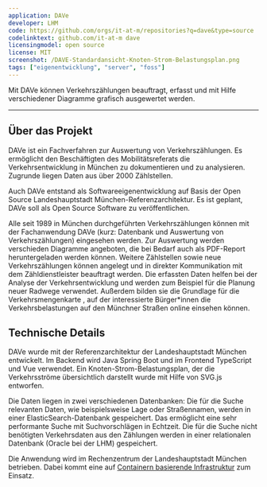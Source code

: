 ```yaml
---
application: DAVe
developer: LHM
code: https://github.com/orgs/it-at-m/repositories?q=dave&type=source
codelinktext: github.com/it-at-m dave
licensingmodel: open source
license: MIT
screenshot: /DAVE-Standardansicht-Knoten-Strom-Belastungsplan.png
tags: ["eigenentwicklung", "server", "foss"]
---
```

Mit DAVe können Verkehrszählungen beauftragt, erfasst und mit Hilfe verschiedener Diagramme grafisch ausgewertet werden.

---

## Über das Projekt

DAVe  ist ein Fachverfahren zur Auswertung von Verkehrszählungen. Es ermöglicht den Beschäftigten des Mobilitätsreferats die Verkehrsentwicklung in München zu dokumentieren und zu analysieren. Zugrunde liegen Daten aus über 2000 Zählstellen.
 
Auch DAVe entstand als Softwareeigenentwicklung auf Basis der Open Source Landeshauptstadt München-Referenzarchitektur. Es ist geplant, DAVe soll als Open Source Software zu veröffentlichen.

Alle seit 1989 in München durchgeführten Verkehrszählungen können mit der Fachanwendung DAVe (kurz: Datenbank und Auswertung von Verkehrszählungen) eingesehen werden. Zur Auswertung werden verschieden Diagramme angeboten, die bei Bedarf auch als PDF-Report heruntergeladen werden können. Weitere Zählstellen sowie neue Verkehrszählungen können angelegt und in direkter Kommunikation mit dem Zähldienstleister beauftragt werden.
Die erfassten Daten helfen bei der Analyse der Verkehrsentwicklung und werden zum Beispiel für die Planung neuer Radwege verwendet. Außerdem bilden sie die Grundlage für die Verkehrsmengenkarte
, auf der interessierte Bürger*innen die Verkehrsbelastungen auf den Münchner Straßen online einsehen können.

## Technische Details

DAVe wurde mit der Referenzarchitektur der Landeshauptstadt München entwickelt. Im Backend wird Java Spring Boot und im Frontend TypeScript und Vue verwendet. Ein Knoten-Strom-Belastungsplan, der die Verkehrsströme übersichtlich darstellt wurde mit Hilfe von SVG.js entworfen.

Die Daten liegen in zwei verschiedenen Datenbanken: Die für die Suche relevanten Daten, wie beispielsweise Lage oder Straßennamen, werden in einer ElasticSearch-Datenbank gespeichert. Das ermöglicht eine sehr performante Suche mit Suchvorschlägen in Echtzeit. Die für die Suche nicht benötigten Verkehrsdaten aus den Zählungen werden in einer relationalen Datenbank (Oracle bei der LHM) gespeichert.

Die Anwendung wird im Rechenzentrum der Landeshauptstadt München betrieben. Dabei kommt eine auf [Containern basierende Infrastruktur](openshift) zum Einsatz.
